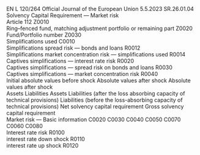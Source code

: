 EN  L 120/264 Official Journal of the European Union 5.5.2023
 SR.26.01.04  
Solvency Capital Requirement — Market risk  
Article 112  Z0010  
Ring–fenced fund, matching adjustment portfolio or remaining 
part  Z0020  
Fund/Portfolio number  Z0030  
Simplifications used  C0010  
Simplifications spread risk — bonds and loans  R0012  
Simplifications market concentration risk — simplifications used  R0014  
Captives simplifications — interest rate risk  R0020  
Captives simplifications — spread risk on bonds and loans  R0030  
Captives simplifications — market concentration risk  R0040  
Initial absolute values 
before shock  Absolute values after shock  Absolute values after shock  
Assets  Liabilities  Assets  Liabilities (after the 
loss absorbing 
capacity of technical 
provisions)  Liabilities (before the 
loss-absorbing 
capacity of technical 
provisions)  Net solvency 
capital 
requirement  Gross 
solvency 
capital 
requirement  
Market risk — Basic information  C0020  C0030  C0040  C0050  C0070  C0060  C0080  
Interest rate risk  R0100  
interest rate down shock  R0110  
interest rate up shock  R0120